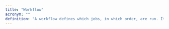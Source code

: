 ```yaml
---
title: "Workflow"
acronym: ""
definition: "A workflow defines which jobs, in which order, are run. It also determines if jobs run in parallel or sequentially."
---
```


